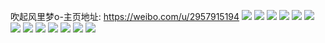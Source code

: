 吹起风里梦o-主页地址: https://weibo.com/u/2957915194 
![](https://wx4.sinaimg.cn/mw2000/b04e343aly1h7tcno7lvfj22801o0npf.jpg) 
![](https://wx4.sinaimg.cn/mw2000/b04e343aly1h7tcnm8e9fj21zt1o0kjm.jpg) 
![](https://wx4.sinaimg.cn/mw2000/b04e343aly1h7tcnq8pelj21o027iu0y.jpg) 
![](https://wx4.sinaimg.cn/mw2000/b04e343aly1h7tcnrxtjtj21my28ab2b.jpg) 
![](https://wx4.sinaimg.cn/mw2000/b04e343aly1gkb74kawu5j21p72iox6q.jpg) 
![](https://wx4.sinaimg.cn/mw2000/b04e343aly1gkb74l3gh2j22io1p7x6p.jpg) 
![](https://wx4.sinaimg.cn/mw2000/b04e343aly1gkb74m6zsyj21w02iob2c.jpg) 
![](https://wx4.sinaimg.cn/mw2000/b04e343aly1gkb74ng720j22dn1p7qv6.jpg) 
![](https://wx4.sinaimg.cn/mw2000/b04e343aly1gkb74o8h6rj21lo2861ky.jpg) 
![](https://wx4.sinaimg.cn/mw2000/b04e343aly1gkb74ovzdej21p92c5b2a.jpg) 
![](https://wx4.sinaimg.cn/mw2000/b04e343aly1gkb74qrsovj22io1p71l0.jpg) 
![](https://wx4.sinaimg.cn/mw2000/b04e343aly1gkb74sha38j22io1p74qt.jpg) 
![](https://wx4.sinaimg.cn/mw2000/b04e343aly1gajp1d0qm7j20u0140jyl.jpg) 
